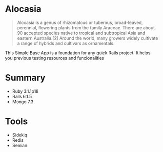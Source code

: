 # Alocasia

> Alocasia is a genus of rhizomatous or tuberous, broad-leaved, perennial, flowering plants from the family Araceae. There are about 90 accepted species native to tropical and subtropical Asia and eastern Australia.[2] Around the world, many growers widely cultivate a range of hybrids and cultivars as ornamentals.

This Simple Base App is a foundation for any quick Rails project. It helps you previous testing resources and funcionalities 

# Summary
 - Ruby 3.1.1p18
 - Rails 6.1.5
 - Mongo 7.3

# Tools
 - Sidekiq
 - Redis
 - Semian

 
 
